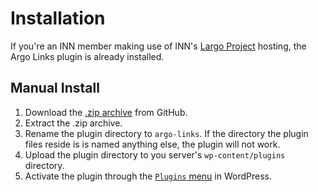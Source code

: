 # Installation

If you're an INN member making use of INN's [Largo Project](https://largoproject.org) hosting, the Argo Links plugin is already installed.

## Manual Install

1. Download the [.zip archive](https://github.com/INN/argo-links/archive/master.zip) from GitHub.
2. Extract the .zip archive. 
3. Rename the plugin directory to `argo-links`. If the directory the plugin files reside is is named anything else, the plugin will not work.
4. Upload the plugin directory to you server's `wp-content/plugins` directory.
5. Activate the plugin through the [`Plugins` menu](https://codex.wordpress.org/Plugins_Screen) in WordPress.
